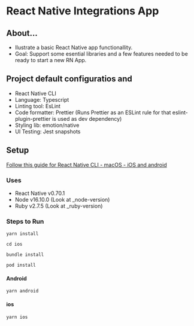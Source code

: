 # React Native Integrations App

<h2>About...</h2>

- Ilustrate a basic React Native app functionallity.
- Goal: Support some esential libraries and a few features needed to be ready to start a new RN App.

<h2>Project default configuratios and </h2>

- React Native CLI
- Language: Typescript
- Linting tool: EsLint
- Code formatter: Prettier
  (Runs Prettier as an ESLint rule for that eslint-plugin-prettier is used as dev dependency)
- Styling lib: emotion/native
- UI Testing: Jest snapshots

<h2>Setup</h2>

[Follow this guide for React Native CLI - macOS - iOS and android](https://reactnative.dev/docs/environment-setup)

<h3>Uses</h3>

- React Native v0.70.1
- Node v16.10.0 (Look at \_node-version)
- Ruby v2.7.5 (Look at \_ruby-version)

<h3>Steps to Run</h3>

```
yarn install
```

```
cd ios
```

```
bundle install
```

```
pod install
```

<h4>Android</h4>

```
yarn android
```

<h4>ios</h4>

```
yarn ios
```
